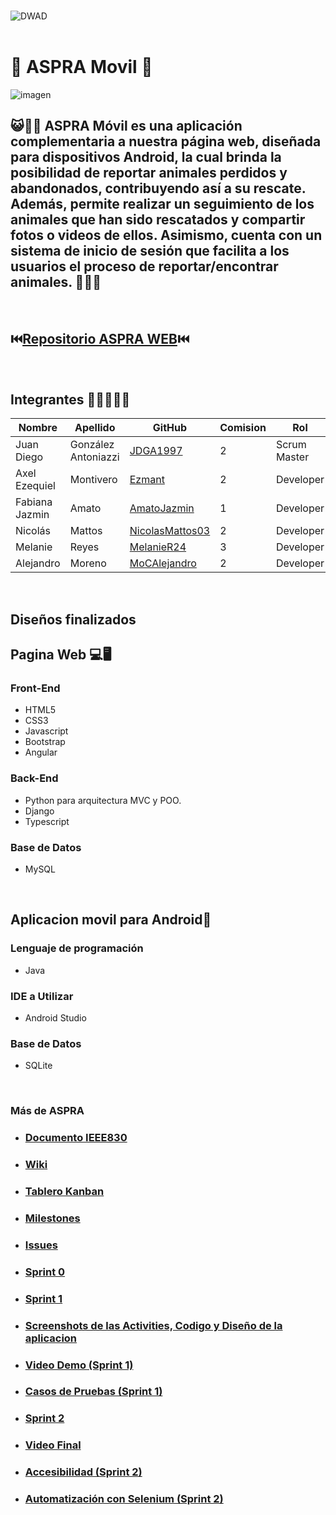 

<br>

![DWAD](https://github.com/JDGA1997/ASPRA-Movil/assets/105946879/4bd8b57c-8cb3-4d67-92a8-bc83ac8733f4)
<br></br>

# 📱 ASPRA Movil 📱
![imagen](https://github.com/JDGA1997/ASPRA-Movil/assets/105946879/e1aedf58-d0d0-49da-8b61-d08e8a653fb6)



##  😺💝🐶 ASPRA Móvil es una aplicación complementaria a nuestra página web, diseñada para dispositivos Android, la cual brinda la posibilidad de reportar animales perdidos y abandonados, contribuyendo así a su rescate. Además, permite realizar un seguimiento de los animales que han sido rescatados y compartir fotos o videos de ellos. Asimismo, cuenta con un sistema de inicio de sesión que facilita a los usuarios el proceso de reportar/encontrar animales. 🐶💝😺

<br>

## ⏮️[Repositorio ASPRA WEB](https://github.com/AS-PR-A/ASPRA-Web)⏮️

<br>

## Integrantes  👩‍💻👨🏼‍💻

| Nombre          | Apellido            | GitHub                                                | Comision |       Rol       |
|-----------------|---------------------|-------------------------------------------------------|----------|-----------------|
| Juan Diego      | González Antoniazzi | [JDGA1997](https://github.com/JDGA1997)               |   2      |  Scrum Master   |
| Axel Ezequiel   | Montivero           | [Ezmant](https://github.com/Ezmant)                   |   2      |    Developer    |
| Fabiana Jazmin  |  Amato              | [AmatoJazmin](https://github.com/AmatoJazmin)         |   1      |    Developer    |
| Nicolás         | Mattos              | [NicolasMattos03](https://github.com/NicolasMattos03) |   2      |    Developer    |
| Melanie         | Reyes               | [MelanieR24](https://github.com/MelanieR24)           |   3      |    Developer    |
| Alejandro       |     Moreno          | [MoCAlejandro](https://github.com/MoCAlejandro)       |   2      |    Developer    |




<br>

## Diseños finalizados

## Pagina Web 💻🖥️

### Front-End
- HTML5
- CSS3
- Javascript
- Bootstrap
- Angular

### Back-End
- Python para arquitectura MVC y POO.
- Django
- Typescript

### Base de Datos
- MySQL

<br>

## Aplicacion movil para Android📱

### Lenguaje de programación
- Java

### IDE a  Utilizar
- Android Studio

### Base de Datos
- SQLite

<br>

### Más de ASPRA

- ### [Documento IEEE830](https://docs.google.com/document/d/1i23TJdPODDo3MueUA5d99c0pG-Jg3S37/edit)

- ### [Wiki](https://github.com/JDGA1997/ASPRA-Movil/wiki)

- ### [Tablero Kanban](https://github.com/users/JDGA1997/projects/8)

- ### [Milestones](https://github.com/JDGA1997/ASPRA-Movil/milestones?state=closed)

- ### [Issues](https://github.com/JDGA1997/ASPRA-Movil/issues?q=is%3Aissue+is%3Aclosed)

- ### [Sprint 0](https://github.com/JDGA1997/ASPRA-Movil/wiki/2.-Sprint-0-%F0%9F%93%8B)

- ### [Sprint 1](https://github.com/JDGA1997/ASPRA-Movil/wiki/3.-Sprint-1-%F0%9F%93%8B)

- ### [Screenshots de las Activities, Codigo y Diseño de la aplicacion](https://docs.google.com/document/d/1rpbULV3tEkBwn7mrqJSCzCiZCDXphIIjR3W90PFxsbM/edit#heading=h.1x6v9n9ty2d3)

- ### [Video Demo (Sprint 1)](https://drive.google.com/file/d/1OB2Xz9hEBXh4K4L_hONvse18AxoTITMO/view)

- ### [Casos de Pruebas (Sprint 1)](https://docs.google.com/spreadsheets/d/1AUrAgLY13m-6oASn2H-t2ebHT0fogIdAVW-qHUgEhL4/edit#gid=0)

- ### [Sprint 2](https://github.com/JDGA1997/ASPRA-Movil/wiki/4.-Sprint-2-%F0%9F%93%8B)

- ### [Video Final](https://drive.google.com/drive/folders/1jVkqDwFDAVyYMDD9QFwSYDzqgK1RJEeO?usp=sharing)

- ### [Accesibilidad (Sprint 2)](https://drive.google.com/drive/folders/1ioI7jPwlYL2z1oBmqeHrRqIHITWvhzDN?usp=sharing)

- ### [Automatización con Selenium (Sprint 2)](https://drive.google.com/drive/folders/1OEcdxMQN4puUrSq2W1cykY0cXc_OhmgV?usp=sharing)
